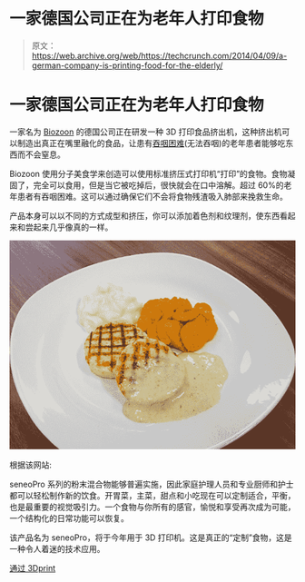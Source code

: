 # 一家德国公司正在为老年人打印食物 

> 原文：<https://web.archive.org/web/https://techcrunch.com/2014/04/09/a-german-company-is-printing-food-for-the-elderly/>

# 一家德国公司正在为老年人打印食物

一家名为 [Biozoon](https://web.archive.org/web/20221209172816/http://biozoon.de/produkte/seneopro/) 的德国公司正在研发一种 3D 打印食品挤出机，这种挤出机可以制造出真正在嘴里融化的食品，让患有[吞咽困难](https://web.archive.org/web/20221209172816/http://en.wikipedia.org/wiki/Dysphagia)(无法吞咽)的老年患者能够吃东西而不会窒息。

Biozoon 使用分子美食学来创造可以使用标准挤压式打印机“打印”的食物。食物凝固了，完全可以食用，但是当它被吃掉后，很快就会在口中溶解。超过 60%的老年患者有吞咽困难。这可以通过确保它们不会将食物残渣吸入肺部来挽救生命。

产品本身可以以不同的方式成型和挤压，你可以添加着色剂和纹理剂，使东西看起来和尝起来几乎像真的一样。

![Screen Shot 2014-04-09 at 3.53.11 PM](img/25e546c0474bcebd0cd5a748b13476da.png)

根据该网站:

seneoPro 系列的粉末混合物能够普遍实施，因此家庭护理人员和专业厨师和护士都可以轻松制作新的饮食。开胃菜，主菜，甜点和小吃现在可以定制适合，平衡，也是最重要的视觉吸引力。一个食物与你所有的感官，愉悦和享受再次成为可能，一个结构化的日常功能可以恢复。

该产品名为 seneoPro，将于今年用于 3D 打印机。这是真正的“定制”食物，这是一种令人着迷的技术应用。

[通过 3Dprint](https://web.archive.org/web/20221209172816/http://3dprint.com/2121/german-company-biozoon-working-on-3d-food-printers-for-the-elderly/)